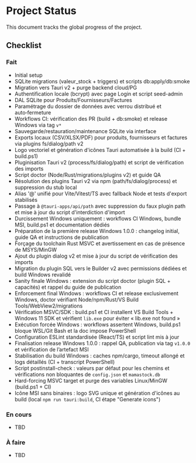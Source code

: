 # Project Status

This document tracks the global progress of the project.

## Checklist

### Fait
- Initial setup
- SQLite migrations (valeur_stock + triggers) et scripts db:apply/db:smoke
- Migration vers Tauri v2 + purge backend cloud/PG
- Authentification locale (bcrypt) avec page Login et script seed-admin
- DAL SQLite pour Produits/Fournisseurs/Factures
- Paramétrage du dossier de données avec verrou distribué et auto‑fermeture
- Workflows CI: vérification des PR (build + db:smoke) et release Windows via tag `v*`
- Sauvegarde/restauration/maintenance SQLite via interface
- Exports locaux (CSV/XLSX/PDF) pour produits, fournisseurs et factures via plugins fs/dialog/path v2
- Logo vectoriel et génération d'icônes Tauri automatisée à la build (CI + build.ps1)
- Pluginisation Tauri v2 (process/fs/dialog/path) et script de vérification des imports
- Script doctor (Node/Rust/migrations/plugins v2) et guide QA
- Résolution des plugins Tauri v2 via npm (path/fs/dialog/process) et suppression du stub local
- Alias '@' unifié pour Vite/Vitest/TS avec fallback Node et tests d'export stabilisés
- Passage à `@tauri-apps/api/path` avec suppression du faux plugin path et mise à jour du script d'interdiction d'import
- Durcissement Windows uniquement : workflows CI Windows, bundle MSI, build.ps1 et documentation dédiés
- Préparation de la première release Windows 1.0.0 : changelog initial, guide QA et instructions de publication
- Forçage du toolchain Rust MSVC et avertissement en cas de présence de MSYS/MinGW
- Ajout du plugin dialog v2 et mise à jour du script de vérification des imports
- Migration du plugin SQL vers le Builder v2 avec permissions dédiées et build Windows revalidé
- Sanity finale Windows : extension du script doctor (plugin SQL + capacités) et rappel du guide de publication
- Enforcement final Windows : workflows CI et release exclusivement Windows, doctor vérifiant Node/npm/Rust/VS Build Tools/WebView2/migrations
- Vérification MSVC/SDK : build.ps1 et CI installent VS Build Tools + Windows 11 SDK et vérifient `lib.exe` pour éviter « lib.exe not found »
- Exécution forcée Windows : workflows assertent Windows, build.ps1 bloque WSL/Git Bash et la doc impose PowerShell
- Configuration ESLint standardisée (React/TS) et script lint mis à jour
- Finalisation release Windows 1.0.0 : rappel QA, publication via tag `v1.0.0` et vérification de l’artefact MSI
- Stabilisation du build Windows : caches npm/cargo, timeout allongé et logs détaillés (CI + transcript PowerShell)
- Script postinstall-check : valeurs par défaut pour les chemins et vérifications non bloquantes de `config.json` et `mamastock.db`
- Hard-forcing MSVC target et purge des variables Linux/MinGW (build.ps1 + CI)
- Icône MSI sans binaires : logo SVG unique et génération d'icônes au build (local `npm run tauri:build`, CI étape "Generate icons")

### En cours
- TBD

### À faire
- TBD
